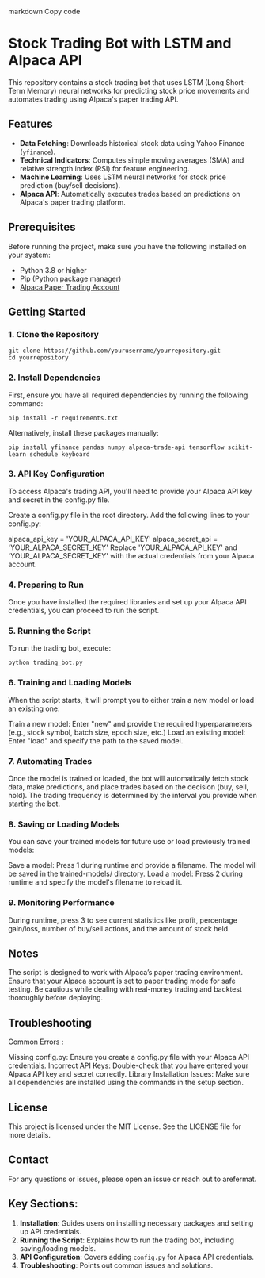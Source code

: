 markdown
Copy code
# Stock Trading Bot with LSTM and Alpaca API

This repository contains a stock trading bot that uses LSTM (Long Short-Term Memory) neural networks for predicting stock price movements and automates trading using Alpaca's paper trading API.

## Features

- **Data Fetching**: Downloads historical stock data using Yahoo Finance (`yfinance`).
- **Technical Indicators**: Computes simple moving averages (SMA) and relative strength index (RSI) for feature engineering.
- **Machine Learning**: Uses LSTM neural networks for stock price prediction (buy/sell decisions).
- **Alpaca API**: Automatically executes trades based on predictions on Alpaca's paper trading platform.

## Prerequisites

Before running the project, make sure you have the following installed on your system:

- Python 3.8 or higher
- Pip (Python package manager)
- [Alpaca Paper Trading Account](https://alpaca.markets)

## Getting Started

### 1. Clone the Repository

```
git clone https://github.com/yourusername/yourrepository.git
cd yourrepository
```

### 2. Install Dependencies
First, ensure you have all required dependencies by running the following command:

```
pip install -r requirements.txt
```

Alternatively, install these packages manually:

```
pip install yfinance pandas numpy alpaca-trade-api tensorflow scikit-learn schedule keyboard
```

### 3. API Key Configuration
To access Alpaca's trading API, you'll need to provide your Alpaca API key and secret in the config.py file.

Create a config.py file in the root directory.
Add the following lines to your config.py:

alpaca_api_key = 'YOUR_ALPACA_API_KEY'
alpaca_secret_api = 'YOUR_ALPACA_SECRET_KEY'
Replace 'YOUR_ALPACA_API_KEY' and 'YOUR_ALPACA_SECRET_KEY' with the actual credentials from your Alpaca account.

### 4. Preparing to Run
Once you have installed the required libraries and set up your Alpaca API credentials, you can proceed to run the script.

### 5. Running the Script
To run the trading bot, execute:

```
python trading_bot.py
```

### 6. Training and Loading Models
When the script starts, it will prompt you to either train a new model or load an existing one:

Train a new model: Enter "new" and provide the required hyperparameters (e.g., stock symbol, batch size, epoch size, etc.)
Load an existing model: Enter "load" and specify the path to the saved model.

### 7. Automating Trades
Once the model is trained or loaded, the bot will automatically fetch stock data, make predictions, and place trades based on the decision (buy, sell, hold). The trading frequency is determined by the interval you provide when starting the bot.

### 8. Saving or Loading Models
You can save your trained models for future use or load previously trained models:

Save a model: Press 1 during runtime and provide a filename. The model will be saved in the trained-models/ directory.
Load a model: Press 2 during runtime and specify the model's filename to reload it.
### 9. Monitoring Performance
During runtime, press 3 to see current statistics like profit, percentage gain/loss, number of buy/sell actions, and the amount of stock held.

## Notes

The script is designed to work with Alpaca’s paper trading environment. Ensure that your Alpaca account is set to paper trading mode for safe testing.
Be cautious while dealing with real-money trading and backtest thoroughly before deploying.

## Troubleshooting

Common Errors : 

Missing config.py: Ensure you create a config.py file with your Alpaca API credentials.
Incorrect API Keys: Double-check that you have entered your Alpaca API key and secret correctly.
Library Installation Issues: Make sure all dependencies are installed using the commands in the setup section.

## License
This project is licensed under the MIT License. See the LICENSE file for more details.

## Contact
For any questions or issues, please open an issue or reach out to arefermat.


## Key Sections:

1. **Installation**: Guides users on installing necessary packages and setting up API credentials.
2. **Running the Script**: Explains how to run the trading bot, including saving/loading models.
3. **API Configuration**: Covers adding `config.py` for Alpaca API credentials.
4. **Troubleshooting**: Points out common issues and solutions.
